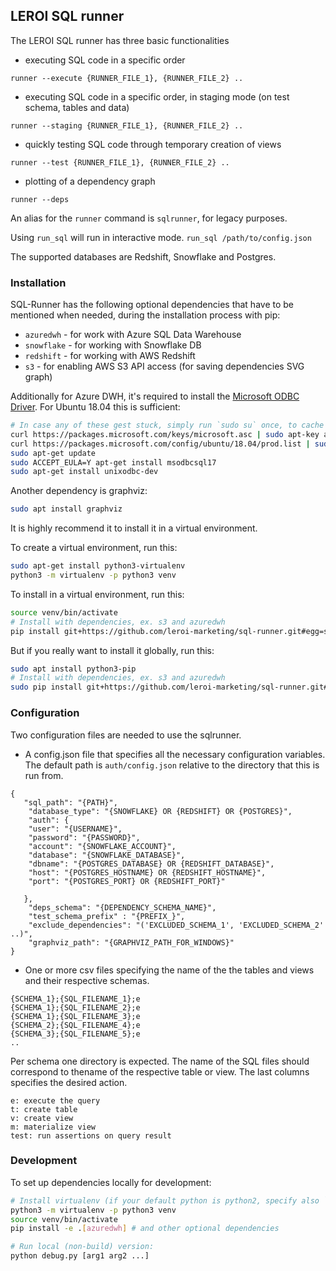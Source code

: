 ## LEROI SQL runner

The LEROI SQL runner has three basic functionalities

* executing SQL code in a specific order
```
runner --execute {RUNNER_FILE_1}, {RUNNER_FILE_2} ..
```
* executing SQL code in a specific order, in staging mode (on test schema, 
tables and data)
```
runner --staging {RUNNER_FILE_1}, {RUNNER_FILE_2} ..
```

* quickly testing SQL code through temporary creation of views
```
runner --test {RUNNER_FILE_1}, {RUNNER_FILE_2} ..
```
* plotting of a dependency graph
```
runner --deps
```

An alias for the `runner` command is `sqlrunner`, for legacy purposes.

Using `run_sql` will run in interactive mode. `run_sql /path/to/config.json`

The supported databases are Redshift, Snowflake and Postgres.

### Installation

SQL-Runner has the following optional dependencies that have to be mentioned when needed, during the installation process with pip:
* `azuredwh` - for work with Azure SQL Data Warehouse
* `snowflake` - for working with Snowflake DB
* `redshift` - for working with AWS Redshift
* `s3` - for enabling AWS S3 API access (for saving dependencies SVG graph)

Additionally for Azure DWH, it's required to install the [Microsoft ODBC Driver](https://docs.microsoft.com/en-us/sql/connect/odbc/linux-mac/installing-the-microsoft-odbc-driver-for-sql-server?view=sql-server-2017). For Ubuntu 18.04 this is sufficient:
```sh
# In case any of these gest stuck, simply run `sudo su` once, to cache the password, then exit using Ctrl+D
curl https://packages.microsoft.com/keys/microsoft.asc | sudo apt-key add -
curl https://packages.microsoft.com/config/ubuntu/18.04/prod.list | sudo tee /etc/apt/sources.list.d/mssql-release.list > /dev/null
sudo apt-get update
sudo ACCEPT_EULA=Y apt-get install msodbcsql17
sudo apt-get install unixodbc-dev
```

Another dependency is graphviz:
```sh
sudo apt install graphviz
```

It is highly recommend it to install it in a virtual environment.

To create a virtual environment, run this:
```sh
sudo apt-get install python3-virtualenv
python3 -m virtualenv -p python3 venv
```

To install in a virtual environment, run this:
```sh
source venv/bin/activate
# Install with dependencies, ex. s3 and azuredwh
pip install git+https://github.com/leroi-marketing/sql-runner.git#egg=sql-runner[azuredwh]
```

But if you really want to install it globally, run this:
```sh
sudo apt install python3-pip
# Install with dependencies, ex. s3 and azuredwh
sudo pip install git+https://github.com/leroi-marketing/sql-runner.git#egg=sql-runner[azuredwh]
```

### Configuration
Two configuration files are needed to use the sqlrunner.
* A config.json file that specifies all the necessary configuration variables. The default path is `auth/config.json` relative to the directory that this is run from.
```
{
   "sql_path": "{PATH}",
    "database_type": "{SNOWFLAKE} OR {REDSHIFT} OR {POSTGRES}",
    "auth": {
    "user": "{USERNAME}",
    "password": "{PASSWORD}",
    "account": "{SNOWFLAKE_ACCOUNT}",
    "database": "{SNOWFLAKE_DATABASE}",
    "dbname": "{POSTGRES_DATABASE} OR {REDSHIFT_DATABASE}",
    "host": "{POSTGRES_HOSTNAME} OR {REDSHIFT_HOSTNAME}",
    "port": "{POSTGRES_PORT} OR {REDSHIFT_PORT}"
     
   },
    "deps_schema": "{DEPENDENCY_SCHEMA_NAME}",
    "test_schema_prefix" : "{PREFIX_}",
    "exclude_dependencies": "('EXCLUDED_SCHEMA_1', 'EXCLUDED_SCHEMA_2' ..)",
    "graphviz_path": "{GRAPHVIZ_PATH_FOR_WINDOWS}"
}
```
* One or more csv files specifying the name of the the tables and views and their respective schemas.
 ```
 {SCHEMA_1};{SQL_FILENAME_1};e
 {SCHEMA_1};{SQL_FILENAME_2};e
 {SCHEMA_1};{SQL_FILENAME_3};e
 {SCHEMA_2};{SQL_FILENAME_4};e
 {SCHEMA_3};{SQL_FILENAME_5};e
 ..
 ```
Per schema one directory is expected. The name of the SQL files should correspond to thename of the respective table or view. The last columns specifies the desired action.
 ```
 e: execute the query
 t: create table
 v: create view
 m: materialize view
 test: run assertions on query result
 ```

### Development

To set up dependencies locally for development:
```sh
# Install virtualenv (if your default python is python2, specify also `-p python3`)
python3 -m virtualenv -p python3 venv
source venv/bin/activate
pip install -e .[azuredwh] # and other optional dependencies

# Run local (non-build) version:
python debug.py [arg1 arg2 ...]
```
